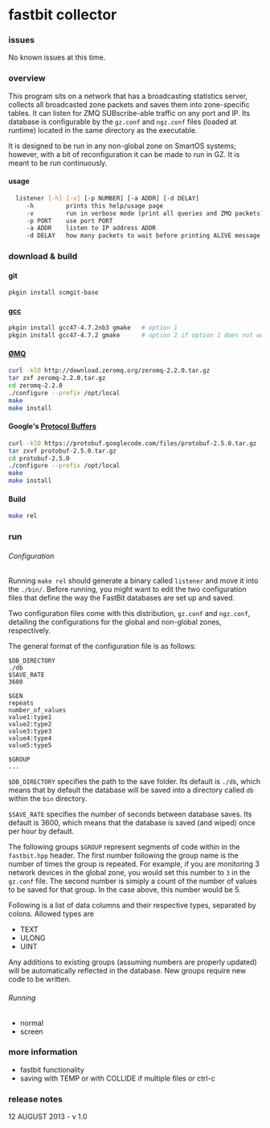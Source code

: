 fastbit collector
=================

### issues
No known issues at this time.

### overview
This program sits on a network that has a broadcasting statistics server, collects all broadcasted zone packets and saves them into zone-specific tables. It can listen for ZMQ SUBscribe-able traffic on any port and IP. Its database is configurable by the `gz.conf` and `ngz.conf` files (loaded at runtime) located in the same directory as the executable.

It is designed to be run in any non-global zone on SmartOS systems; however, with a bit of reconfiguration it can be made to run in GZ. It is meant to be run continuously.

#### usage
```bash
  listener [-h] [-v] [-p NUMBER] [-a ADDR] [-d DELAY]
     -h         prints this help/usage page
     -v         run in verbose mode (print all queries and ZMQ packets)
     -p PORT    use port PORT
     -a ADDR    listen to IP address ADDR
     -d DELAY   how many packets to wait before printing ALIVE message
```

### download & build

#### git
```bash
pkgin install scmgit-base
```

#### [gcc](http://gcc.gnu.org/)
```bash
pkgin install gcc47-4.7.2nb3 gmake   # option 1
pkgin install gcc47-4.7.2 gmake      # option 2 if option 1 does not work
```

#### [ØMQ](http://zeromq.org/)
```bash
curl -klO http://download.zeromq.org/zeromq-2.2.0.tar.gz
tar zxf zeromq-2.2.0.tar.gz
cd zeromq-2.2.0
./configure --prefix /opt/local
make
make install
```

#### Google's [Protocol Buffers](https://developers.google.com/protocol-buffers/docs/overview)
```bash
curl -klO https://protobuf.googlecode.com/files/protobuf-2.5.0.tar.gz
tar zxvf protobuf-2.5.0.tar.gz
cd protobuf-2.5.0
./configure --prefix /opt/local
make
make install
```

#### Build
```bash
make rel
```

### run

###### Configuration
Running `make rel` should generate a binary called `listener` and move it into the `./bin/`. Before running, you might want to edit the two configuration files that define the way the FastBit databases are set up and saved.

Two configuration files come with this distribution, `gz.conf` and `ngz.conf`, detailing the configurations for the global and non-global zones, respectively.

The general format of the configuration file is as follows:
```
$DB_DIRECTORY
./db
$SAVE_RATE
3600

$GEN
repeats
number_of_values
value1:type1
value2:type2
value3:type3
value4:type4
value5:type5

$GROUP
...

```

`$DB_DIRECTORY` specifies the path to the save folder. Its default is `./db`, which means that by default the database will be saved into a directory called `db` within the `bin` directory.

`$SAVE_RATE` specifies the number of seconds between database saves. Its default is 3600, which means that the database is saved (and wiped) once per hour by default.

The following groups `$GROUP` represent segments of code within in the `fastbit.hpp` header. The first number following the group name is the number of times the group is repeated. For example, if you are monitoring 3 network devices in the global zone, you would set this number to `3` in the `gz.conf` file. The second number is simiply a count of the number of values to be saved for that group. In the case above, this number would be 5.

Following is a list of data columns and their respective types, separated by colons. Allowed types are
* TEXT
* ULONG
* UINT

Any additions to existing groups (assuming numbers are properly updated) will be automatically reflected in the database. New groups require new code to be written.

###### Running
* normal
* screen

### more information

* fastbit functionality
* saving with TEMP or with COLLIDE if multiple files or ctrl-c


### release notes
12 AUGUST 2013 - v 1.0

